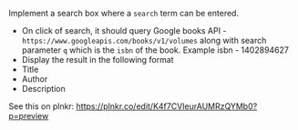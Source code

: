 Implement a search box where a `search` term can be entered.
- On click of search, it should query Google books API - `https://www.googleapis.com/books/v1/volumes` along with search parameter `q` which is the `isbn` of the book. Example isbn - 1402894627
- Display the result in the following format
- Title
- Author
- Description

See this on plnkr: https://plnkr.co/edit/K4f7CVIeurAUMRzQYMb0?p=preview
